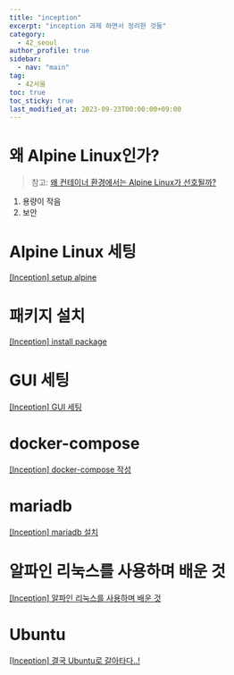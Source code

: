 ```yaml
---
title: "inception"
excerpt: "inception 과제 하면서 정리한 것들"
category: 
  - 42_seoul
author_profile: true
sidebar:
  - nav: "main" 
tag:
  - 42서울
toc: true
toc_sticky: true
last_modified_at: 2023-09-23T00:00:00+09:00
---
```


# 왜 Alpine Linux인가?
> 참고: [왜 컨테이너 환경에서는 Alpine Linux가 선호될까?](https://velog.io/@dry8r3ad/why-alpine-linux)

1. 용량이 작음
2. 보안

# Alpine Linux 세팅
[[Inception] setup alpine](/42_seoul/inception_setup_alpine/)

# 패키지 설치
[[Inception] install package](/42_seoul/inception_install_package/)

# GUI 세팅
[[Inception] GUI 세팅](/42_seoul/inception_gui/)

# docker-compose
[[Inception] docker-compose 작성](/42_seoul/inception_docker_compose/)

# mariadb
[[Inception] mariadb 설치](/42_seoul/inception_mariadb/)

# 알파인 리눅스를 사용하며 배운 것
[[Inception] 알파인 리눅스를 사용하며 배운 것](/42_seoul/learn_alpine/)

# Ubuntu
[[Inception] 결국 Ubuntu로 갈아타다..!](/42_seoul/inception_ubuntu/)
